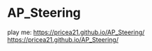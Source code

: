 # AP_Steering
 
play me: [https://pricea21.github.io/AP_Steering/ ](https://pricea21.github.io/AP_Steering/)https://pricea21.github.io/AP_Steering/
